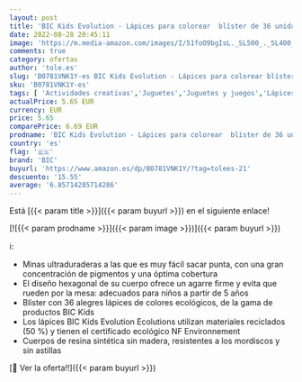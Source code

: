 ```yaml
---
layout: post
title: 'BIC Kids Evolution - Lápices para colorear  blíster de 36 unidades  para actividades creativas en casa y el colegio  colores surtidos'
date: 2022-08-28 20:45:11
image: 'https://m.media-amazon.com/images/I/51foO9bgIsL._SL500_._SL400_.jpg'
comments: true
category: ofertas
author: 'tole.es'
slug: 'B0781VNK1Y-es BIC Kids Evolution - Lápices para colorear blíster de 36...'
sku: 'B0781VNK1Y-es'
tags: [ 'Actividades creativas','Juguetes','Juguetes y juegos','Lápices de colores para niños','Material de escritura y dibujo para niños','bic','colorear','lápices','🇪🇸', ]
actualPrice: 5.65 EUR
currency: EUR
price: 5.65
comparePrice: 6.69 EUR
prodname: 'BIC Kids Evolution - Lápices para colorear  blíster de 36 unidades  para actividades creativas en casa y el colegio  colores surtidos'
country: 'es'
flag: '🇪🇸'
brand: 'BIC'
buyurl: 'https://www.amazon.es/dp/B0781VNK1Y/?tag=tolees-21'
descuento: '15.55'
average: '6.85714285714286'
---
```


Está [{{< param title >}}]({{< param buyurl >}}) en el siguiente enlace!

[![{{< param prodname >}}]({{< param image >}})]({{< param buyurl >}})

ℹ️:

- Minas ultraduraderas a las que es muy fácil sacar punta, con una gran concentración de pigmentos y una óptima cobertura
- El diseño hexagonal de su cuerpo ofrece un agarre firme y evita que rueden por la mesa: adecuados para niños a partir de 5 años
- Blíster con 36 alegres lápices de colores ecológicos, de la gama de productos BIC Kids
- Los lápices BIC Kids Evolution Ecolutions utilizan materiales reciclados (50 %) y tienen el certificado ecológico NF Environnement
- Cuerpos de resina sintética sin madera, resistentes a los mordiscos y sin astillas

[🛒 Ver la oferta!!]({{< param buyurl >}})
